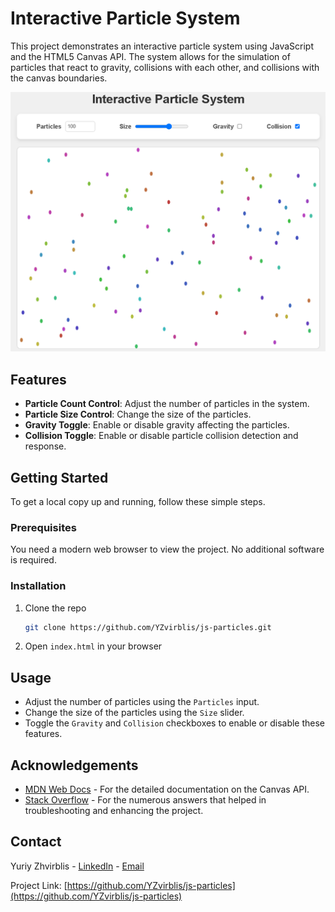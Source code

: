 # Interactive Particle System

This project demonstrates an interactive particle system using JavaScript and the HTML5 Canvas API. The system allows for the simulation of particles that react to gravity, collisions with each other, and collisions with the canvas boundaries.

![Particle System Screenshot](./screenshot.png)

## Features

- **Particle Count Control**: Adjust the number of particles in the system.
- **Particle Size Control**: Change the size of the particles.
- **Gravity Toggle**: Enable or disable gravity affecting the particles.
- **Collision Toggle**: Enable or disable particle collision detection and response.

## Getting Started

To get a local copy up and running, follow these simple steps.

### Prerequisites

You need a modern web browser to view the project. No additional software is required.

### Installation

1. Clone the repo
   ```sh
   git clone https://github.com/YZvirblis/js-particles.git
   ```
2. Open `index.html` in your browser

## Usage

- Adjust the number of particles using the `Particles` input.
- Change the size of the particles using the `Size` slider.
- Toggle the `Gravity` and `Collision` checkboxes to enable or disable these features.

## Acknowledgements

- [MDN Web Docs](https://developer.mozilla.org/en-US/docs/Web/API/Canvas_API) - For the detailed documentation on the Canvas API.
- [Stack Overflow](https://stackoverflow.com) - For the numerous answers that helped in troubleshooting and enhancing the project.

## Contact

Yuriy Zhvirblis - [LinkedIn](https://www.linkedin.com/in/yuriy-zvirblis/) - [Email](mailto:yuriyzdev@gmail.com)

Project Link: [https://github.com/YZvirblis/js-particles](https://github.com/YZvirblis/js-particles)
